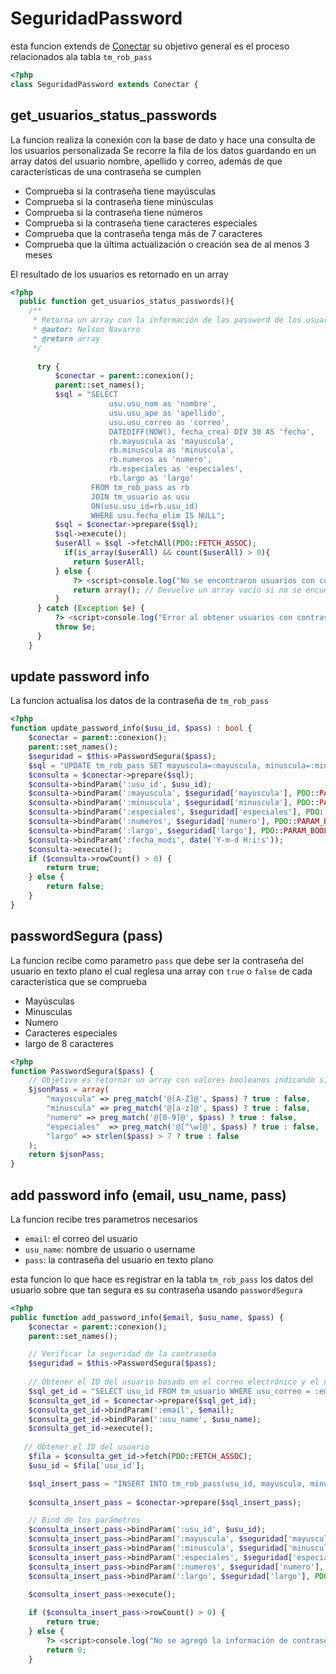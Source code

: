 # SeguridadPassword 

esta funcion extends de [Conectar](../config/conexion.md) su objetivo general es el proceso relacionados ala tabla `tm_rob_pass`
```php
<?php
class SeguridadPassword extends Conectar {
```
##	get_usuarios_status_passwords
La funcion realiza la conexión con la base de dato y hace una consulta de los usuarios personalizada
 Se recorre la fila de los datos guardando en un array datos del usuario nombre, apellido y correo, además de que características de una contraseña se cumplen

- Comprueba si la contraseña tiene mayúsculas
- Comprueba si la contraseña tiene minúsculas
- Comprueba si la contraseña tiene números
- Comprueba si la contraseña tiene caracteres especiales
- Comprueba que la contraseña tenga más de 7 caracteres
- Comprueba que la última actualización o creación sea de al menos 3 meses

El resultado de los usuarios es retornado en un array 

```php
<?php
  public function get_usuarios_status_passwords(){
    /**
     * Retorna un array con la información de las password de los usuarios y los parámetros de robustez que cumplen
     * @autor: Nelson Navarro
     * @return array
     */
      
      try {
          $conectar = parent::conexion();
          parent::set_names();
          $sql = "SELECT 
                      usu.usu_nom as 'nombre', 
                      usu.usu_ape as 'apellido',
                      usu.usu_correo as 'correo',
                      DATEDIFF(NOW(), fecha_crea) DIV 30 AS 'fecha',
                      rb.mayuscula as 'mayuscula',
                      rb.minuscula as 'minuscula',
                      rb.numeros as 'numero',
                      rb.especiales as 'especiales',
                      rb.largo as 'largo'
                  FROM tm_rob_pass as rb
                  JOIN tm_usuario as usu
                  ON(usu.usu_id=rb.usu_id)
                  WHERE usu.fecha_elim IS NULL";
          $sql = $conectar->prepare($sql);
          $sql->execute();
          $userAll = $sql ->fetchAll(PDO::FETCH_ASSOC);
            if(is_array($userAll) && count($userAll) > 0){
              return $userAll;
          } else {
              ?> <script>console.log("No se encontraron usuarios con contraseñas")</script><?php
              return array(); // Devuelve un array vacío si no se encuentran usuarios con contraseñas
          }
      } catch (Exception $e) {
          ?> <script>console.log("Error al obtener usuarios con contraseñas")</script><?php
          throw $e;
      }
    }
```
## update password info 

La funcion actualisa los datos de la contraseña de `tm_rob_pass`

```php
<?php
function update_password_info($usu_id, $pass) : bool {
    $conectar = parent::conexion();
    parent::set_names();
    $seguridad = $this->PasswordSegura($pass);
    $sql = "UPDATE tm_rob_pass SET mayuscula=:mayuscula, minuscula=:minuscula, especiales=:especiales, numeros=:numeros, largo=:largo,fecha_modi=:fecha_modi WHERE usu_id = :usu_id";
    $consulta = $conectar->prepare($sql);
    $consulta->bindParam(':usu_id', $usu_id);
    $consulta->bindParam(':mayuscula', $seguridad['mayuscula'], PDO::PARAM_BOOL);
    $consulta->bindParam(':minuscula', $seguridad['minuscula'], PDO::PARAM_BOOL);
    $consulta->bindParam(':especiales', $seguridad['especiales'], PDO::PARAM_BOOL);
    $consulta->bindParam(':numeros', $seguridad['numero'], PDO::PARAM_BOOL);
    $consulta->bindParam(':largo', $seguridad['largo'], PDO::PARAM_BOOL);
    $consulta->bindParam(':fecha_modi', date('Y-m-d H:i:s'));
    $consulta->execute();
    if ($consulta->rowCount() > 0) {
        return true;
    } else {
        return false;
    }
}
```
## passwordSegura (pass)

La funcion recibe como parametro `pass` que debe ser la contraseña del usuario en texto plano
el cual reglesa una array con `true` o `false` de cada caracteristica que se comprueba

- Mayúsculas
- Minusculas
- Numero
- Caracteres especiales
- largo de 8 caracteres 

``` php
<?php
function PasswordSegura($pass) {
    // Objetivo es retornar un array con valores booleanos indicando si la contraseña cumple con los requisitos de seguridad
    $jsonPass = array(
        "mayuscula" => preg_match('@[A-Z]@', $pass) ? true : false,
        "minuscula" => preg_match('@[a-z]@', $pass) ? true : false,
        "numero" => preg_match('@[0-9]@', $pass) ? true : false,
        "especiales"  => preg_match('@[^\w]@', $pass) ? true : false,
        "largo" => strlen($pass) > 7 ? true : false
    );
    return $jsonPass;
}
```
## add password info (email, usu_name, pass)

La funcion recibe tres parametros necesarios

- `email`: el correo del usuario
- `usu_name`: nombre de usuario o username
- `pass`: la contraseña del usuario en texto plano

esta funcion lo que hace es registrar en la tabla `tm_rob_pass` los datos del usuario
sobre que tan segura es su contraseña usando `passwordSegura`

```php
<?php
public function add_password_info($email, $usu_name, $pass) {
    $conectar = parent::conexion();
    parent::set_names();

    // Verificar la seguridad de la contraseña
    $seguridad = $this->PasswordSegura($pass);
   
    // Obtener el ID del usuario basado en el correo electrónico y el nombre de usuario
    $sql_get_id = "SELECT usu_id FROM tm_usuario WHERE usu_correo = :email AND usu_name = :usu_name";
    $consulta_get_id = $conectar->prepare($sql_get_id);
    $consulta_get_id->bindParam(':email', $email);
    $consulta_get_id->bindParam(':usu_name', $usu_name);
    $consulta_get_id->execute();
    
   // Obtener el ID del usuario
    $fila = $consulta_get_id->fetch(PDO::FETCH_ASSOC);
    $usu_id = $fila['usu_id'];

    $sql_insert_pass = "INSERT INTO tm_rob_pass(usu_id, mayuscula, minuscula, especiales, numeros, largo) VALUES (:usu_id, :mayuscula, :minuscula, :especiales, :numeros, :largo)";
    
    $consulta_insert_pass = $conectar->prepare($sql_insert_pass);

    // Bind de los parámetros
    $consulta_insert_pass->bindParam(':usu_id', $usu_id);
    $consulta_insert_pass->bindParam(':mayuscula', $seguridad['mayuscula'], PDO::PARAM_BOOL);
    $consulta_insert_pass->bindParam(':minuscula', $seguridad['minuscula'], PDO::PARAM_BOOL);
    $consulta_insert_pass->bindParam(':especiales', $seguridad['especiales'], PDO::PARAM_BOOL);
    $consulta_insert_pass->bindParam(':numeros', $seguridad['numero'], PDO::PARAM_BOOL);
    $consulta_insert_pass->bindParam(':largo', $seguridad['largo'], PDO::PARAM_BOOL);

    $consulta_insert_pass->execute();
    
    if ($consulta_insert_pass->rowCount() > 0) {
        return true;
    } else {
        ?> <script>console.log("No se agregó la información de contraseña para el usuario con correo electrónico <?php echo $email; ?> y nombre de usuario <?php echo $usu_name; ?>")</script><?php
        return 0;
    }

```
